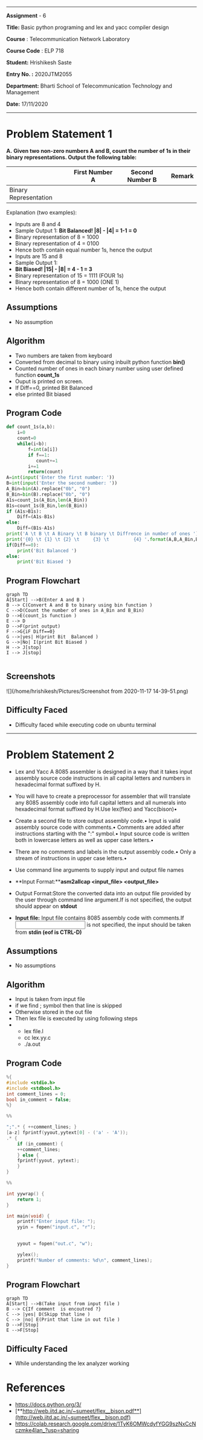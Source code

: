 ___

**Assignment** - 6

**Title:** Basic python programing and lex and yacc compiler design

**Course** : Telecommunication Network Laboratory 

**Course Code** : ELP 718

**Student:** Hrishikesh Saste  

**Entry No. :**  2020JTM2055

**Department:** Bharti School of Telecommunication Technology  and Management 

**Date:** 17/11/2020 

___



# Problem Statement 1

**A.**  **Given two non-zero numbers A and B, count the number of 1s in their binary representations. Output the following table:**

|                       | First Number A | Second Number B | Remark |
| --------------------- | -------------- | --------------- | ------ |
| Binary Representation |                |                 |        |

Explanation (two examples):

* Inputs are 8 and 4 
* Sample Output 1: **Bit Balanced! |8| - |4| = 1-1 = 0**
* Binary representation of 8 = 1000
* Binary representation of 4 = 0100
* Hence both contain equal number 1s, hence the output
* Inputs are 15 and 8 
* Sample Output 1: 
* **Bit Biased! |15| - |8| = 4 - 1 = 3**
* Binary representation of 15 = 1111 (FOUR 1s)
* Binary representation of  8 = 1000 (ONE 1)
* Hence both contain different number of 1s, hence the output 

## Assumptions 

* No assumption 

## Algorithm

* Two numbers are taken from keyboard 
* Converted from decimal to binary using inbuilt python function **bin()**
* Counted number of ones in each binary number using user defined function **count_1s**
* Ouput is printed on screen.
* If Diff==0, printed Bit Balanced 
* else printed Bit biased 

## Program Code 

```python
def count_1s(a,b):
    i=0
    count=0
    while(i<b):
        f=int(a[i])
        if f==1:
           count+=1
        i+=1
        return(count)
A=int(input('Enter the first number: '))
B=int(input('Enter the second number: '))
A_Bin=bin(A).replace("0b", "0")
B_Bin=bin(B).replace("0b", "0")
A1s=count_1s(A_Bin,len(A_Bin))
B1s=count_1s(B_Bin,len(B_Bin))
if (A1s>B1s):
    Diff=(A1s-B1s)
else:
    Diff=(B1s-A1s)
print('A \t B \t A Binary \t B binary \t Diffrence in number of ones ')
print('{0} \t {1} \t {2} \t     {3} \t         {4} '.format(A,B,A_Bin,B_Bin,Diff))
if(Diff==0):
    print('Bit Balanced ')
else:
    print('Bit Biased ')
```

## Program Flowchart 

```mermaid
graph TD
A[Start] -->B(Enter A and B )
B --> C(Convert A and B to binary using bin function )
C -->D(Count the number of ones in A_Bin and B_Bin)
D -->E(count_1s function )
E --> D
D -->F(print output)
F -->G{iF Diff==0}
G -->|yes| H(print Bit  Balanced )
G -->|No| I(print Bit Biased )
H --> J[stop]
I --> J[stop]


```

## Screenshots 

![](/home/hrishikesh/Pictures/Screenshot from 2020-11-17 14-39-51.png)



## Difficulty Faced 

* Difficulty faced while executing code on ubuntu terminal



___

# Problem Statement 2

*  Lex and Yacc A 8085 assembler is designed in a way that it takes input assembly source code instructions in all capital letters and numbers in hexadecimal format suffixed by H.

* You will have to create a preprocessor for assembler that will translate any 8085 assembly code into full capital letters and all numerals into hexadecimal format suffixed by H.Use lex(flex) and Yacc(bison)• 
* Create a second file to store output assembly code.• Input is valid assembly source code with comments.• Comments are added after instructions starting with the ":" symbol.• Input source code is written both in lowercase letters as well as upper case letters.•
*  There are no comments and labels in the output assembly code.• Only a stream of instructions in upper case letters.• 
* Use command line arguments to supply input and output file names
*  **Input Format:****asm2allcap <input_file> <output_file>**
* Output Format:Store the converted data into an output file provided by the user through command line argument.If <output file> is not specified, the output should appear on **stdout**
* **Input file:** Input file contains 8085 assembly code with comments.If <input file> is not specified, the input should be taken from **stdin (eof is CTRL-D)**

## Assumptions 

* No assumptions 

## Algorithm 

* Input is taken from input file 
* if we find ; symbol then that line is skipped 
* Otherwise stored in the out file 
* Then lex file is executed by using following steps 
* * lex file.l
  * cc lex.yy.c 
  * ./a.out 



## Program Code 

```c
%{
#include <stdio.h>
#include <stdbool.h>
int comment_lines = 0;
bool in_comment = false;
%}

%%

";".* { ++comment_lines; }
[a-z] fprintf(yyout,yytext[0] - ('a' - 'A'));
.* { 
    if (in_comment) {
    ++comment_lines;
    } else {
    fprintf(yyout, yytext);  
    }
}

%%

int yywrap() {
    return 1;
}

int main(void) {
    printf("Enter input file: ");
    yyin = fopen("input.c", "r");

   
    yyout = fopen("out.c", "w");

    yylex();
    printf("Number of comments: %d\n", comment_lines);
}
```



## Program Flowchart

```mermaid
graph TD
A[Start] -->B(Take input from input file )
B --> C{If comment  is encoutred ?}
C --> |yes| D(Skipp that line ) 
C --> |no| E(Print that line in out file )
D -->F[Stop]
E -->F[Stop]
```

## Difficulty Faced 

* While understanding the lex analyzer working 



# References 

* https://docs.python.org/3/ 
* [**http://web.iitd.ac.in/~sumeet/flex__bison.pdf**](http://web.iitd.ac.in/~sumeet/flex__bison.pdf) 
* https://colab.research.google.com/drive/1TyK6OMWcdyfYGG9szNxCcNczmke4Ian_?usp=sharing